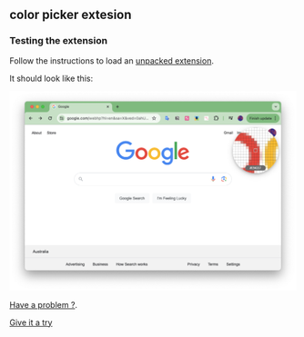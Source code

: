 ## color picker extesion

### Testing the extension

Follow the instructions to load an [unpacked extension](https://developer.chrome.com/docs/extensions/mv3/getstarted/development-basics/#load-unpacked).

It should look like this:

![screenshot](./demo.png)


[Have a problem ?](https://github.com/shinelikeamillion/color_picker/issues).

[Give it a try]()